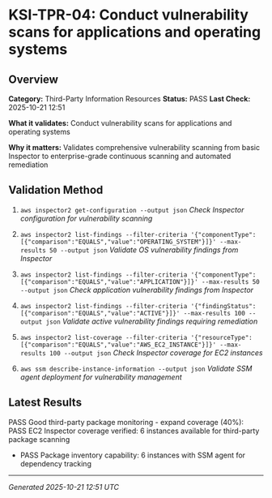 # KSI-TPR-04: Conduct vulnerability scans for applications and operating systems

## Overview

**Category:** Third-Party Information Resources
**Status:** PASS
**Last Check:** 2025-10-21 12:51

**What it validates:** Conduct vulnerability scans for applications and operating systems

**Why it matters:** Validates comprehensive vulnerability scanning from basic Inspector to enterprise-grade continuous scanning and automated remediation

## Validation Method

1. `aws inspector2 get-configuration --output json`
   *Check Inspector configuration for vulnerability scanning*

2. `aws inspector2 list-findings --filter-criteria '{"componentType":[{"comparison":"EQUALS","value":"OPERATING_SYSTEM"}]}' --max-results 50 --output json`
   *Validate OS vulnerability findings from Inspector*

3. `aws inspector2 list-findings --filter-criteria '{"componentType":[{"comparison":"EQUALS","value":"APPLICATION"}]}' --max-results 50 --output json`
   *Check application vulnerability findings from Inspector*

4. `aws inspector2 list-findings --filter-criteria '{"findingStatus":[{"comparison":"EQUALS","value":"ACTIVE"}]}' --max-results 100 --output json`
   *Validate active vulnerability findings requiring remediation*

5. `aws inspector2 list-coverage --filter-criteria '{"resourceType":[{"comparison":"EQUALS","value":"AWS_EC2_INSTANCE"}]}' --max-results 100 --output json`
   *Check Inspector coverage for EC2 instances*

6. `aws ssm describe-instance-information --output json`
   *Validate SSM agent deployment for vulnerability management*

## Latest Results

PASS Good third-party package monitoring - expand coverage (40%): PASS EC2 Inspector coverage verified: 6 instances available for third-party package scanning
- PASS Package inventory capability: 6 instances with SSM agent for dependency tracking

---
*Generated 2025-10-21 12:51 UTC*